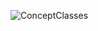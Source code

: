 ![ConceptClasses](https://user-images.githubusercontent.com/79446137/196964105-365c8663-4fdb-46ed-bab9-a3356d129fa3.png)
